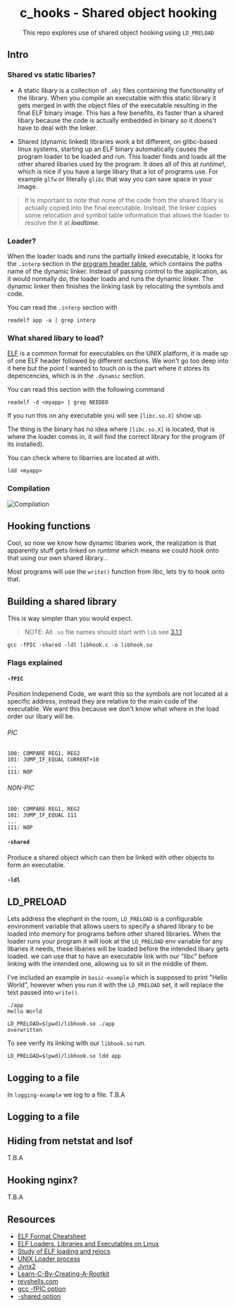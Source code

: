 <div align=center>

# c_hooks - Shared object hooking
This repo explores use of shared object hooking using `LD_PRELOAD`

</div>

## Intro

### Shared vs static libaries?

- A static libary is a collection of `.obj` files containing the functionality of the library.
When you compile an executable with this static library it gets merged in with the object files of the executable resulting in the final ELF binary image.
This has a few benefits, its faster than a shared libary because the code is actually embedded in binary so it doens't have to deal with the linker.

- Shared (dynamic linked) libraries work a bit different, on glibc-based linux systems, starting up an ELF binary automatically causes the program loader to be loaded and run. This loader finds and loads all the other shared libaries used by the program.
It does all of this at *runtime!*, which is nice if you have a large libary that a lot of programs use. For example `glfw` or literally `glibc` that way you can save space in your image.
> It is important to note that none of the code from the shared libary is actually copied into the final executable. Instead, the linker copies some relocation and symbol table information that allows the loader to resolve the it at ***loadtime***.

### Loader?
When the loader loads and runs the partially linked executable, it looks for the `.interp` section in the [program header table](https://en.wikipedia.org/wiki/Executable_and_Linkable_Format#Program_header), which contains the paths name of the dynamic linker. Instead of passing control to the application, as it would normally do, the loader loads and runs the dynamic linker. The dynamic linker then finishes the linking task by relocating the symbols and code.

You can read the `.interp` section with
```
readelf app -a | grep interp
```



### What shared libary to load?
[ELF](https://en.wikipedia.org/wiki/Executable_and_Linkable_Format) is a common format for executables on the UNIX platform, it is made up of one ELF header followed by different sections.
We won't go too deep into it here but the point I wanted to touch on is the part where it stores its depencencies, which is in the `.dynamic` section.

You can read this section with the following command
```
readelf -d <myapp> | grep NEEDED
```
If you run this on any executable you will see `[libc.so.X]` show up.

The thing is the binary has no idea where `[libc.so.X]` is located, that is where the loader comes in, it will find the correct library for the program (if its installed).

You can check where to libarries are located at with.
```
ldd <myapp>
```

### Compilation
![Compilation](https://i.imgur.com/LNddTmk.png)



## Hooking functions
Cool, so now we know how dynamic libaries work, the realization is that apparently stuff gets linked on *runtime* which means we could hook onto that using our own shared library... 


Most programs will use the `write()` function from libc, lets try to hook onto that.

## Building a shared library
This is way simpler than you would expect. 

> NOTE: All `.so` file names should start with `lib` see [3.1.1](https://tldp.org/HOWTO/Program-Library-HOWTO/shared-libraries.html)


```
gcc -fPIC -shared -ldl libhook.c -o libhook.so
```
### Flags explained
#### `-fPIC`
Position Indepenend Code, we want this so the symbols are not located at a specific address, instead they are relative to the main code of the executable. We want this because we don't know what where in the load order our libary will be.


###### PIC
```
100: COMPARE REG1, REG2
101: JUMP_IF_EQUAL CURRENT+10
...
111: NOP

```
###### NON-PIC
```
100: COMPARE REG1, REG2
101: JUMP_IF_EQUAL 111
...
111: NOP
```


#### `-shared`
Produce a shared object which can then be linked with other objects to form an executable.

#### `-ldl`


## LD_PRELOAD
Lets address the elephant in the room, `LD_PRELOAD` is a configurable environment variable that allows users to specify a shared library to be loaded into memory for programs before other shared libraries.
When the loader runs your program it will look at the `LD_PRELOAD` env variable for any libaries it needs, these libaries will be loaded before the intended libary gets loaded. we can use that to have an executable link with our "libc" before linking with the intended one, allowing us to sit in the middle of them.

I've included an example in `basic-example` which is supposed to print "Hello World", however when you run it with the `LD_PRELOAD` set, it will replace the text passed into `write()`.
```
./app
Hello World
```

```
LD_PRELOAD=$(pwd)/libhook.so ./app
overwritten
```
To see verify its linking with our `libhook.so` run.
```
LD_PRELOAD=$(pwd)/libhook.so ldd app
```


## Logging to a file
In `logging-example` we log to a file.
T.B.A

## Logging to a file


## Hiding from netstat and lsof
T.B.A



## Hooking nginx?
T.B.A



## Resources
- [ELF Format Cheatsheet](https://gist.github.com/x0nu11byt3/bcb35c3de461e5fb66173071a2379779)
- [ELF Loaders, Libraries and Executables on Linux](https://dtrugman.medium.com/elf-loaders-libraries-and-executables-on-linux-e5cfce318f94)
- [Study of ELF loading and relocs](https://netwinder.osuosl.org/users/p/patb/public_html/elf_relocs.html)
- [UNIX Loader process](https://unix.stackexchange.com/a/50346)
- [Jynx2](https://github.com/chokepoint/Jynx2)
- [Learn-C-By-Creating-A-Rootkit](https://h0mbre.github.io/Learn-C-By-Creating-A-Rootkit/#)
- [revshells.com](https://www.revshells.com/)
- [gcc -fPIC option](https://stackoverflow.com/a/5311538)
- [-shared option](https://stackoverflow.com/a/25085725)


